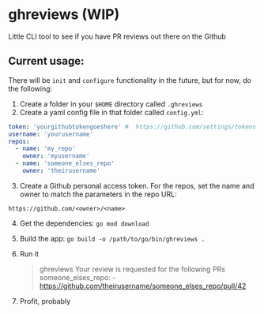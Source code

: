 # ghreviews (WIP)

Little CLI tool to see if you have PR reviews out there on the Github

## Current usage:

There will be `init` and `configure` functionality in the future, but for now, do the following:

1. Create a folder in your `$HOME` directory called `.ghreviews`
2. Create a yaml config file in that folder called `config.yml`:

```yaml
token: 'yourgithubtokengoeshere' #  https://github.com/settings/tokens
username: 'yourusername'
repos:
  - name: 'my_repo'
    owner: 'myusername'
  - name: 'someone_elses_repo'
    owner: 'theirusername'

```

3. Create a Github personal access token.  For the repos, set the name and owner to match the parameters in the repo URL:

`https://github.com/<owner>/<name>`

4. Get the dependencies: `go mod download`

5. Build the app: `go build -o /path/to/go/bin/ghreviews .`

6. Run it
    
    > ghreviews
    > Your review is requested for the following PRs
      someone_elses_repo:
          - https://github.com/theirusername/someone_elses_repo/pull/42

7. Profit, probably

